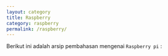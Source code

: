 ```yaml
---
layout: category
title: Raspberry
category: raspberry
permalink: /raspberry/
---
```


Berikut ini adalah arsip pembahasan mengenai `Raspberry pi` :